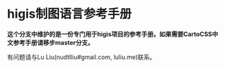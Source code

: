higis制图语言参考手册
===========

**这个分支中维护的是一份专门用于higis项目的参考手册。如果需要CartoCSS中文参考手册请移步master分支。**

有问题请与Lu Liu(nudtlliu#gmail.com, luliu.me)联系。
